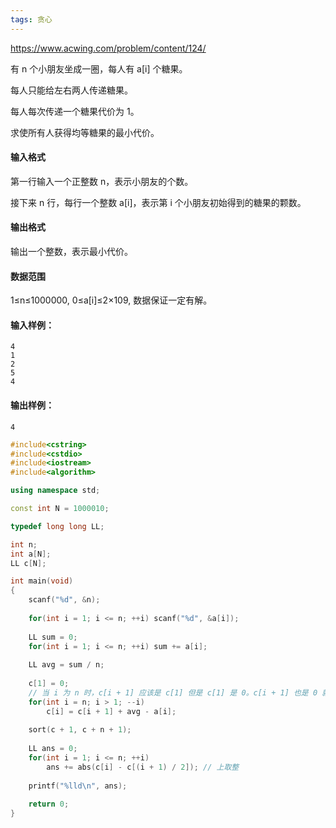 ```yaml
---
tags: 贪心
---
```




https://www.acwing.com/problem/content/124/



有 n 个小朋友坐成一圈，每人有 a[i] 个糖果。

每人只能给左右两人传递糖果。

每人每次传递一个糖果代价为 1。

求使所有人获得均等糖果的最小代价。

#### 输入格式

第一行输入一个正整数 n，表示小朋友的个数。

接下来 n 行，每行一个整数 a[i]，表示第 i 个小朋友初始得到的糖果的颗数。

#### 输出格式

输出一个整数，表示最小代价。

#### 数据范围

1≤n≤1000000,
0≤a[i]≤2×109,
数据保证一定有解。

#### 输入样例：

```
4
1
2
5
4
```

#### 输出样例：

```
4
```



```cpp
#include<cstring>
#include<cstdio>
#include<iostream>
#include<algorithm>

using namespace std;

const int N = 1000010;

typedef long long LL;

int n;
int a[N];
LL c[N];

int main(void)
{
    scanf("%d", &n);
    
    for(int i = 1; i <= n; ++i) scanf("%d", &a[i]);
    
    LL sum = 0;
    for(int i = 1; i <= n; ++i) sum += a[i];
    
    LL avg = sum / n;
    
    c[1] = 0;
    // 当 i 为 n 时，c[i + 1] 应该是 c[1] 但是 c[1] 是 0。c[i + 1] 也是 0 就不需要特判了 
    for(int i = n; i > 1; --i)
        c[i] = c[i + 1] + avg - a[i];
        
    sort(c + 1, c + n + 1);
    
    LL ans = 0;
    for(int i = 1; i <= n; ++i) 
        ans += abs(c[i] - c[(i + 1) / 2]); // 上取整
        
    printf("%lld\n", ans);
    
    return 0;
}
```

